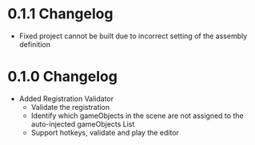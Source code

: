 # 0.1.1 Changelog
- Fixed project cannot be built due to incorrect setting of the assembly definition

# 0.1.0 Changelog
- Added Registration Validator
  - Validate the registration
  - Identify which gameObjects in the scene are not assigned to the auto-injected gameObjects List
  - Support hotkeys, validate and play the editor